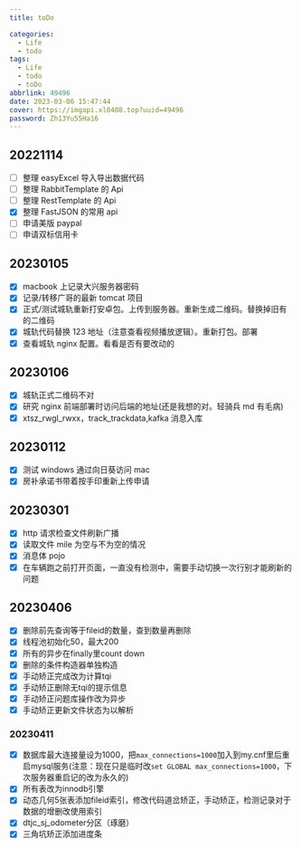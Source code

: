 ```yaml
---
title: toDo

categories:
  - Life
  - todo
tags:
  - Life
  - todo
  - toDo
abbrlink: 49496
date: 2023-03-06 15:47:44
cover: https://imgapi.xl0408.top?uuid=49496
password: Zh13Yu55Ha16
---
```


## 20221114

- [ ] 整理 easyExcel 导入导出数据代码
- [ ] 整理 RabbitTemplate 的 Api
- [ ] 整理 RestTemplate 的 Api
- [x] 整理 FastJSON 的常用 api
- [ ] 申请美版 paypal
- [ ] 申请双标信用卡

## 20230105

- [x] macbook 上记录大兴服务器密码
- [x] 记录/转移广哥的最新 tomcat 项目
- [x] 正式/测试城轨重新打安卓包。上传到服务器。重新生成二维码。替换掉旧有的二维码
- [x] 城轨代码替换 123 地址（注意查看视频播放逻辑）。重新打包。部署
- [x] 查看城轨 nginx 配置。看看是否有要改动的

## 20230106

- [x] 城轨正式二维码不对
- [x] 研究 nginx 前端部署时访问后端的地址(还是我想的对。轻骑兵 md 有毛病)
- [x] xtsz_rwgl_rwxx，track_trackdata,kafka 消息入库

## 20230112

- [x] 测试 windows 通过向日葵访问 mac
- [x] 房补承诺书带着按手印重新上传申请

## 20230301

- [x] http 请求检查文件刷新广播
- [x] 读取文件 mile 为空与不为空的情况
- [x] 消息体 pojo
- [x] 在车辆跑之前打开页面，一直没有检测中，需要手动切换一次行别才能刷新的问题

## 20230406

- [x] 删除前先查询等于fileid的数量，查到数量再删除
- [x] 线程池初始化50，最大200
- [x] 所有的异步在finally里count down
- [x] 删除的条件构造器单独构造
- [x] 手动矫正完成改为计算tqi
- [x] 手动矫正删除无tqi的提示信息
- [x] 手动矫正问题库操作改为异步
- [x] 手动矫正更新文件状态为以解析 

### 20230411

- [x] 数据库最大连接量设为1000，把`max_connections=1000`加入到my.cnf里后重启mysql服务(注意：现在只是临时改`set GLOBAL max_connections=1000`，下次服务器重启记的改为永久的)
- [x] 所有表改为innodb引擎
- [x] 动态几何5张表添加fileid索引，修改代码道岔矫正，手动矫正，检测记录对于数据的增删改使用索引
- [x] dtjc_sj_odometer分区（琢磨）
- [x] 三角坑矫正添加进度条
